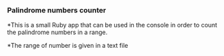### Palindrome numbers counter

*This is a small Ruby app that can be used in the console in order to count the palindrome numbers in a range.

*The range of number is given in a text file

